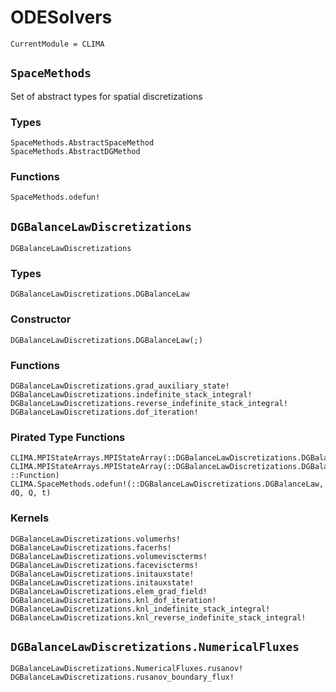 # ODESolvers

```@meta
CurrentModule = CLIMA
```

## `SpaceMethods`

Set of abstract types for spatial discretizations

### Types
```@docs
SpaceMethods.AbstractSpaceMethod
SpaceMethods.AbstractDGMethod
```

### Functions
```@docs
SpaceMethods.odefun!
```

## `DGBalanceLawDiscretizations`

```@docs
DGBalanceLawDiscretizations
```

### Types
```@docs
DGBalanceLawDiscretizations.DGBalanceLaw
```
### Constructor
```@docs
DGBalanceLawDiscretizations.DGBalanceLaw(;)
```

### Functions
```@docs
DGBalanceLawDiscretizations.grad_auxiliary_state!
DGBalanceLawDiscretizations.indefinite_stack_integral!
DGBalanceLawDiscretizations.reverse_indefinite_stack_integral!
DGBalanceLawDiscretizations.dof_iteration!
```

### Pirated Type Functions
```@docs
CLIMA.MPIStateArrays.MPIStateArray(::DGBalanceLawDiscretizations.DGBalanceLaw)
CLIMA.MPIStateArrays.MPIStateArray(::DGBalanceLawDiscretizations.DGBalanceLaw, ::Function)
CLIMA.SpaceMethods.odefun!(::DGBalanceLawDiscretizations.DGBalanceLaw, dQ, Q, t)
```

### Kernels
```@docs
DGBalanceLawDiscretizations.volumerhs!
DGBalanceLawDiscretizations.facerhs!
DGBalanceLawDiscretizations.volumeviscterms!
DGBalanceLawDiscretizations.faceviscterms!
DGBalanceLawDiscretizations.initauxstate!
DGBalanceLawDiscretizations.initauxstate!
DGBalanceLawDiscretizations.elem_grad_field!
DGBalanceLawDiscretizations.knl_dof_iteration!
DGBalanceLawDiscretizations.knl_indefinite_stack_integral!
DGBalanceLawDiscretizations.knl_reverse_indefinite_stack_integral!
```

## `DGBalanceLawDiscretizations.NumericalFluxes`

```@docs
DGBalanceLawDiscretizations.NumericalFluxes.rusanov!
DGBalanceLawDiscretizations.rusanov_boundary_flux!
```
